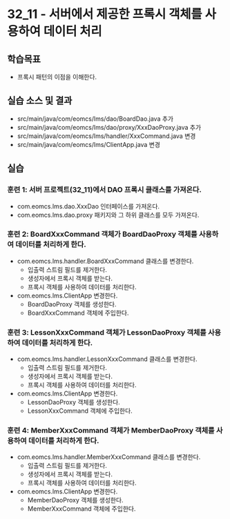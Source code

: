 # 32_11 - 서버에서 제공한 프록시 객체를 사용하여 데이터 처리

## 학습목표

- 프록시 패턴의 이점을 이해한다.

## 실습 소스 및 결과

- src/main/java/com/eomcs/lms/dao/BoardDao.java 추가
- src/main/java/com/eomcs/lms/dao/proxy/XxxDaoProxy.java 추가
- src/main/java/com/eomcs/lms/handler/XxxCommand.java 변경
- src/main/java/com/eomcs/lms/ClientApp.java 변경

## 실습  

### 훈련 1: 서버 프로젝트(32_11)에서 DAO 프록시 클래스를 가져온다.

- com.eomcs.lms.dao.XxxDao 인터페이스를 가져온다.
- com.eomcs.lms.dao.proxy 패키지와 그 하위 클래스를 모두 가져온다.

### 훈련 2: BoardXxxCommand 객체가 BoardDaoProxy 객체를 사용하여 데이터를 처리하게 한다.

- com.eomcs.lms.handler.BoardXxxCommand 클래스를 변경한다.
  - 입출력 스트림 필드를 제거한다.
  - 생성자에서 프록시 객체를 받는다.
  - 프록시 객체를 사용하여 데이터를 처리한다.
- com.eomcs.lms.ClientApp 변경한다.
  - BoardDaoProxy 객체를 생성한다.
  - BoardXxxCommand 객체에 주입한다.

### 훈련 3: LessonXxxCommand 객체가 LessonDaoProxy 객체를 사용하여 데이터를 처리하게 한다.

- com.eomcs.lms.handler.LessonXxxCommand 클래스를 변경한다.
  - 입출력 스트림 필드를 제거한다.
  - 생성자에서 프록시 객체를 받는다.
  - 프록시 객체를 사용하여 데이터를 처리한다.
- com.eomcs.lms.ClientApp 변경한다.
  - LessonDaoProxy 객체를 생성한다.
  - LessonXxxCommand 객체에 주입한다.
  
### 훈련 4: MemberXxxCommand 객체가 MemberDaoProxy 객체를 사용하여 데이터를 처리하게 한다.

- com.eomcs.lms.handler.MemberXxxCommand 클래스를 변경한다.
  - 입출력 스트림 필드를 제거한다.
  - 생성자에서 프록시 객체를 받는다.
  - 프록시 객체를 사용하여 데이터를 처리한다.
- com.eomcs.lms.ClientApp 변경한다.
  - MemberDaoProxy 객체를 생성한다.
  - MemberXxxCommand 객체에 주입한다.


